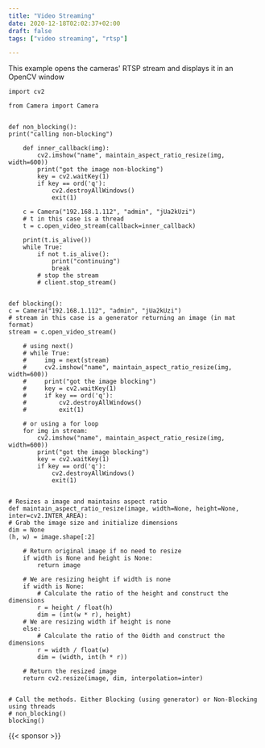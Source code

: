 ```yaml
---
title: "Video Streaming"
date: 2020-12-18T02:02:37+02:00
draft: false
tags: ["video streaming", "rtsp"]

---
```


This example opens the cameras' RTSP stream and displays it in an OpenCV window


    import cv2

    from Camera import Camera


    def non_blocking():
    print("calling non-blocking")

        def inner_callback(img):
            cv2.imshow("name", maintain_aspect_ratio_resize(img, width=600))
            print("got the image non-blocking")
            key = cv2.waitKey(1)
            if key == ord('q'):
                cv2.destroyAllWindows()
                exit(1)

        c = Camera("192.168.1.112", "admin", "jUa2kUzi")
        # t in this case is a thread
        t = c.open_video_stream(callback=inner_callback)

        print(t.is_alive())
        while True:
            if not t.is_alive():
                print("continuing")
                break
            # stop the stream
            # client.stop_stream()


    def blocking():
    c = Camera("192.168.1.112", "admin", "jUa2kUzi")
    # stream in this case is a generator returning an image (in mat format)
    stream = c.open_video_stream()

        # using next()
        # while True:
        #     img = next(stream)
        #     cv2.imshow("name", maintain_aspect_ratio_resize(img, width=600))
        #     print("got the image blocking")
        #     key = cv2.waitKey(1)
        #     if key == ord('q'):
        #         cv2.destroyAllWindows()
        #         exit(1)

        # or using a for loop
        for img in stream:
            cv2.imshow("name", maintain_aspect_ratio_resize(img, width=600))
            print("got the image blocking")
            key = cv2.waitKey(1)
            if key == ord('q'):
                cv2.destroyAllWindows()
                exit(1)


    # Resizes a image and maintains aspect ratio
    def maintain_aspect_ratio_resize(image, width=None, height=None, inter=cv2.INTER_AREA):
    # Grab the image size and initialize dimensions
    dim = None
    (h, w) = image.shape[:2]

        # Return original image if no need to resize
        if width is None and height is None:
            return image
    
        # We are resizing height if width is none
        if width is None:
            # Calculate the ratio of the height and construct the dimensions
            r = height / float(h)
            dim = (int(w * r), height)
        # We are resizing width if height is none
        else:
            # Calculate the ratio of the 0idth and construct the dimensions
            r = width / float(w)
            dim = (width, int(h * r))
    
        # Return the resized image
        return cv2.resize(image, dim, interpolation=inter)


    # Call the methods. Either Blocking (using generator) or Non-Blocking using threads
    # non_blocking()
    blocking()


{{< sponsor >}}
